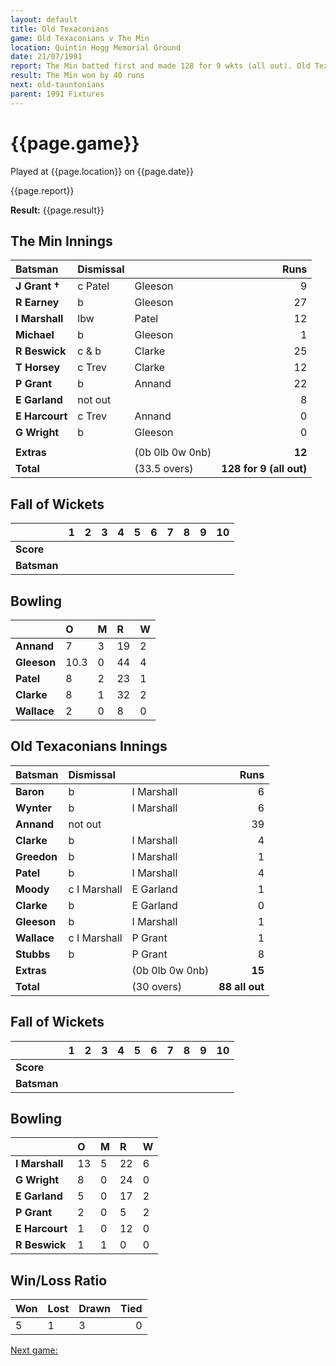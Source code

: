 ```yaml
---
layout: default
title: Old Texaconians
game: Old Texaconians v The Min
location: Quintin Hogg Memorial Ground
date: 21/07/1991
report: The Min batted first and made 128 for 9 wkts (all out). Old Texaconians were bowled out for 88
result: The Min won by 40 runs
next: old-tauntonians
parent: 1991 Fixtures
---
```


# {{page.game}}

Played at {{page.location}} on {{page.date}}

{{page.report}}

**Result:** {{page.result}}

## The Min Innings

| Batsman | Dismissal |  | Runs |
|:---|:---|---|---:|
| **J Grant &#8224;** | c Patel | Gleeson | 9 | 
| **R Earney** | b | Gleeson | 27 | 
| **I Marshall** | lbw | Patel | 12 | 
| **Michael** | b | Gleeson | 1 | 
| **R Beswick** | c & b | Clarke | 25 | 
| **T Horsey** | c Trev | Clarke| 12 | 
| **P Grant** | b | Annand | 22 | 
| **E Garland** | not out |  | 8 | 
| **E Harcourt** | c Trev | Annand | 0 | 
| **G Wright** | b | Gleeson | 0 | 
|  |  |  |  | 
| **Extras** | | (0b 0lb 0w 0nb) | **12** | 
| **Total** | | (33.5 overs) | ****128 for 9 (all out)**** | 

## Fall of Wickets

| | 1 | 2 | 3 | 4 | 5 | 6 | 7 | 8 | 9 | 10 |
|---|:---:|:---:|:---:|:---:|:---:|:---:|:---:|:---:|:---:|:---:|
| **Score** |  |  |  |  |  |  |  |  |  |  |
| **Batsman** |  |  |  |  |  |  |  |  |  |  |

## Bowling

| | O | M | R | W |
|---|:---|:---|:---|:---|
| **Annand** | 7 | 3 | 19 | 2 | 
| **Gleeson** | 10.3 | 0 | 44 | 4 | 
| **Patel** | 8 | 2 | 23 | 1 | 
| **Clarke** | 8 | 1 | 32 | 2 |
| **Wallace** | 2 | 0 | 8 | 0 |

## Old Texaconians Innings

| Batsman | Dismissal |  | Runs |
|:---|:---|---|---:|
| **Baron** | b | I Marshall | 6 | 
| **Wynter** | b | I Marshall | 6 | 
| **Annand** | not out |  | 39 | 
| **Clarke** | b | I Marshall | 4 | 
| **Greedon** | b | I Marshall | 1 | 
| **Patel** | b | I Marshall | 4 |
| **Moody** | c I Marshall | E Garland | 1 | 
| **Clarke** | b | E Garland | 0 |
| **Gleeson** | b | I Marshall | 1 | 
| **Wallace** | c I Marshall | P Grant | 1 | 
| **Stubbs** | b | P Grant | 8 |
| **Extras** | | (0b 0lb 0w 0nb) | **15** | 
| **Total** | | (30 overs) | ****88 all out**** | 

## Fall of Wickets

| | 1 | 2 | 3 | 4 | 5 | 6 | 7 | 8 | 9 | 10 |
|---|:---:|:---:|:---:|:---:|:---:|:---:|:---:|:---:|:---:|:---:|
| **Score** |  |  |  |  |  |  |  |  |  |  |
| **Batsman** |  |  |  |  |  |  |  |  |  |  |

## Bowling

| | O | M | R | W |
|---|:---|:---|:---|:---|
| **I Marshall** | 13 | 5 | 22 | 6 | 
| **G Wright** | 8 | 0 | 24 | 0 | 
| **E Garland** | 5 | 0 | 17 | 2 | 
| **P Grant** | 2 | 0 | 5 | 2 | 
| **E Harcourt** | 1 | 0 | 12 | 0 |
| **R Beswick** | 1 | 1 | 0 | 0 |

## Win/Loss Ratio

| Won | Lost | Drawn | Tied |
|:---|:---|:---|---:|
| 5 | 1 | 3 | 0 |

[Next game:]({{page.next}})